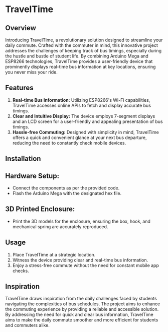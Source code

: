# TravelTime

## Overview

Introducing TravelTime, a revolutionary solution designed to streamline your daily commute. Crafted with the commuter in mind, this innovative project addresses the challenges of keeping track of bus timings, especially during the hustle and bustle of student life. By combining Arduino Mega and ESP8266 technologies, TravelTime provides a user-friendly device that prominently displays real-time bus information at key locations, ensuring you never miss your ride.

## Features

1. **Real-time Bus Information:** Utilizing ESP8266's Wi-Fi capabilities, TravelTime accesses online APIs to fetch and display accurate bus timings.
2. **Clear and Intuitive Display:** The device employs 7-segment displays and an LCD screen for a user-friendly and appealing presentation of bus timings.
3. **Hassle-free Commuting:** Designed with simplicity in mind, TravelTime offers a quick and convenient glance at your next bus departure, reducing the need to constantly check mobile devices.

## Installation

## Hardware Setup:
- Connect the components as per the provided code.
- Flash the Arduino Mega with the designated hex file.

## 3D Printed Enclosure:
- Print the 3D models for the enclosure, ensuring the box, hook, and mechanical spring are accurately reproduced.

## Usage

1. Place TravelTime at a strategic location.
2. Witness the device providing clear and real-time bus information.
3. Enjoy a stress-free commute without the need for constant mobile app checks.

## Inspiration

TravelTime draws inspiration from the daily challenges faced by students navigating the complexities of bus schedules. The project aims to enhance the commuting experience by providing a reliable and accessible solution. By addressing the need for quick and clear bus information, TravelTime aims to make the daily commute smoother and more efficient for students and commuters alike.
